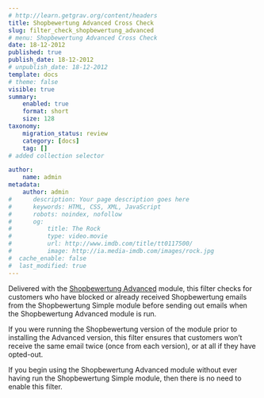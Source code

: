 ```yaml
---
# http://learn.getgrav.org/content/headers
title: Shopbewertung Advanced Cross Check
slug: filter_check_shopbewertung_advanced
# menu: Shopbewertung Advanced Cross Check
date: 18-12-2012
published: true
publish_date: 18-12-2012
# unpublish_date: 18-12-2012
template: docs
# theme: false
visible: true
summary:
    enabled: true
    format: short
    size: 128
taxonomy:
    migration_status: review
    category: [docs]
    tag: []
# added collection selector

author:
    name: admin
metadata:
    author: admin
#      description: Your page description goes here
#      keywords: HTML, CSS, XML, JavaScript
#      robots: noindex, nofollow
#      og:
#          title: The Rock
#          type: video.movie
#          url: http://www.imdb.com/title/tt0117500/
#          image: http://ia.media-imdb.com/images/rock.jpg
#  cache_enable: false
#  last_modified: true
---
```


Delivered with the [Shopbewertung Advanced](http://www.mailbeez.com/documentation/mailbeez/shopbewertung_advanced/) module, this filter checks for customers who have blocked or already received Shopbewertung emails from the Shopbewertung Simple module before sending out emails when the Shopbewertung Advanced module is run.

If you were running the Shopbewertung version of the module prior to installing the Advanced version, this filter ensures that customers won’t receive the same email twice (once from each version), or at all if they have opted-out.

If you begin using the Shopbewertung Advanced module without ever having run the Shopbewertung Simple module, then there is no need to enable this filter.
